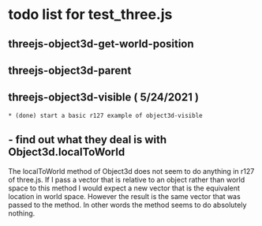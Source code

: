 # todo list for test_three.js

## threejs-object3d-get-world-position

## threejs-object3d-parent

## threejs-object3d-visible ( 5/24/2021 )
    * (done) start a basic r127 example of object3d-visible

## - find out what they deal is with Object3d.localToWorld
The localToWorld method of Object3d does not seem to do anything in r127 of three.js. If I pass a vector that is relative to an object rather than world space to this method I would expect a new vector that is the equivalent location in world space. However the result is the same vector that was passed to the method. In other words the method seems to do absolutely nothing.